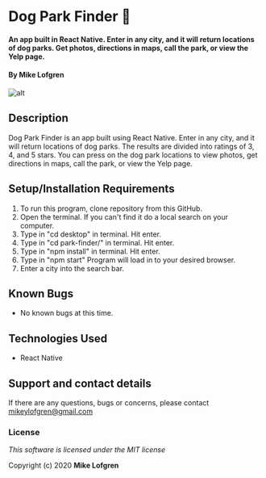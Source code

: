 # Dog Park Finder :dog:

#### An app built in React Native. Enter in any city, and it will return locations of dog parks. Get photos, directions in maps, call the park, or view the Yelp page.

#### By **Mike Lofgren**

![alt](https://media.giphy.com/media/Ssy6p9BmYjaWZnIChS/giphy.gif)
## Description

Dog Park Finder is an app built using React Native. Enter in any city, and it will return locations of dog parks. The results are divided into ratings of 3, 4, and 5 stars. You can press on the dog park locations to view photos, get directions in maps, call the park, or view the Yelp page.

## Setup/Installation Requirements

1. To run this program, clone repository from this GitHub.
2. Open the terminal. If you can't find it do a local search on your computer.
3. Type in "cd desktop" in terminal. Hit enter.
4. Type in "cd park-finder/" in terminal. Hit enter.
5. Type in "npm install" in terminal. Hit enter.
6. Type in "npm start" Program will load in to your desired browser.
7. Enter a city into the search bar.

## Known Bugs

- No known bugs at this time.

## Technologies Used

- React Native

## Support and contact details

If there are any questions, bugs or concerns, please contact mikeylofgren@gmail.com

### License

_This software is licensed under the MIT license_

Copyright (c) 2020 **Mike Lofgren**
